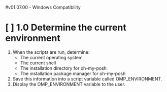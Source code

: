 #v01.07.00 - Windows Compatibility

# [ ] 1.0 Determine the current environment
1. When the scripts are run, determine:
    - The current operating system
    - The current shell
    - The installation directory for oh-my-posh
    - The installation package manager for oh-my-posh
1. Save this information into a script variable called OMP_ENVIRONMENT.
1. Display the OMP_ENVIRONMENT variable to the user.
